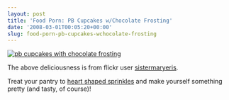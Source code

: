 ```yaml
---
layout: post
title: 'Food Porn: PB Cupcakes w/Chocolate Frosting'
date: '2008-03-01T00:05:20+00:00'
slug: food-porn-pb-cupcakes-wchocolate-frosting
---
```

<a href="http://www.flickr.com/photos/sistermaryeris/2295749114/"><img src="http://farm4.static.flickr.com/3185/2295749114_f4d02b9837.jpg?v=0" alt="pb cupcakes with chocolate frosting" /></a>

The above deliciousness is from flickr user <a href="http://www.flickr.com/photos/sistermaryeris/">sistermaryeris</a>.

Treat your pantry to <a href="http://store.millcreekcountrystore.com/dvf168303.html">heart shaped sprinkles</a> and make yourself something pretty (and tasty, of course)!
